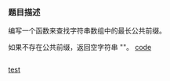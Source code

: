 <!--
 * @Date: 2022-03-31 16:16:14
 * @LastEditors: 赵聪
 * @LastEditTime: 2022-03-31 16:16:14
 * @FilePath: /leetCode/最长公共前缀/README.md
-->

### 题目描述

编写一个函数来查找字符串数组中的最长公共前缀。

如果不存在公共前缀，返回空字符串 ""。
[code](./index.ts)

```typescript

```

[test](./index.test.ts)

```typescript

```
